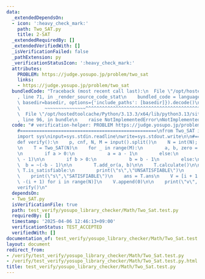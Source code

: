 ```yaml
---
data:
  _extendedDependsOn:
  - icon: ':heavy_check_mark:'
    path: Two_SAT.py
    title: 2-SAT
  _extendedRequiredBy: []
  _extendedVerifiedWith: []
  _isVerificationFailed: false
  _pathExtension: py
  _verificationStatusIcon: ':heavy_check_mark:'
  attributes:
    PROBLEM: https://judge.yosupo.jp/problem/two_sat
    links:
    - https://judge.yosupo.jp/problem/two_sat
  bundledCode: "Traceback (most recent call last):\n  File \"/opt/hostedtoolcache/Python/3.13.3/x64/lib/python3.13/site-packages/onlinejudge_verify/documentation/build.py\"\
    , line 71, in _render_source_code_stat\n    bundled_code = language.bundle(stat.path,\
    \ basedir=basedir, options={'include_paths': [basedir]}).decode()\n          \
    \         ~~~~~~~~~~~~~~~^^^^^^^^^^^^^^^^^^^^^^^^^^^^^^^^^^^^^^^^^^^^^^^^^^^^^^^^^^^^^^^^^^\n\
    \  File \"/opt/hostedtoolcache/Python/3.13.3/x64/lib/python3.13/site-packages/onlinejudge_verify/languages/python.py\"\
    , line 96, in bundle\n    raise NotImplementedError\nNotImplementedError\n"
  code: "# verification-helper: PROBLEM https://judge.yosupo.jp/problem/two_sat\n\n\
    #==================================================\nfrom Two_SAT import *\n\n\
    import sys\ninput=sys.stdin.readline\nwrite=sys.stdout.write\n\n#==================================================\n\
    def verify():\n    p, cnf, N, M = input().split()\n    N = int(N); M = int(M)\n\
    \n    T = Two_SAT(N)\n    for _ in range(M):\n        a, b, zero = map(int,input().split())\n\
    \n        if a > 0:\n            a = a - 1\n        else:\n            a = ~(-a\
    \ - 1)\n\n        if b > 0:\n            b = b - 1\n        else:\n          \
    \  b = ~(-b - 1)\n\n        T.add_or(a, b)\n\n    T.calculate()\n\n    if not\
    \ T.is_satisfiable:\n        print(\"s\",\"UNSATISFIABLE\")\n        return\n\n\
    \    print(\"s\",\"SATISFIABLE\")\n    ans = T.ans\n    V = [i + 1 if ans[i] else\
    \ -(i + 1) for i in range(N)]\n    V.append(0)\n\n    print(\"v\", *V)\n\n#==================================================\n\
    verify()\n"
  dependsOn:
  - Two_SAT.py
  isVerificationFile: true
  path: test_verify/yosupo_library_checker/Math/Two_Sat.test.py
  requiredBy: []
  timestamp: '2025-04-06 12:46:13+09:00'
  verificationStatus: TEST_ACCEPTED
  verifiedWith: []
documentation_of: test_verify/yosupo_library_checker/Math/Two_Sat.test.py
layout: document
redirect_from:
- /verify/test_verify/yosupo_library_checker/Math/Two_Sat.test.py
- /verify/test_verify/yosupo_library_checker/Math/Two_Sat.test.py.html
title: test_verify/yosupo_library_checker/Math/Two_Sat.test.py
---
```

